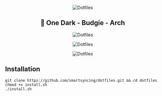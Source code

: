 <p align="center">
  <img src="https://raw.githubusercontent.com/smartersyncing/dotfiles/main/assets/dots.png" alt="Dotfiles"/>
</p>

<h2 align=center>🐧 One Dark - Budgie - Arch</h2>

<p align="center">
  <img src="https://raw.githubusercontent.com/smartsyncing/dotfiles/main/assets/nfndojodew.png" alt="Dotfiles"/>
</p>
<p align="center">
  <img src="https://raw.githubusercontent.com/smartsyncing/dotfiles/main/assets/ricenew.png" alt="Dotfiles"/>
</p>
<p align="center">
  <img src="https://raw.githubusercontent.com/smartsyncing/dotfiles/main/assets/emacs2.png" alt="Dotfiles"/>
</p>

## Installation
```
git clone https://github.com/smartsyncing/dotfiles.git && cd dotfiles
chmod +x install.sh
./install.sh
```
